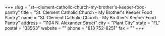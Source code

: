 +++
slug = "st--clement-catholic-church-my-brother's-keeper-food-pantry"
title = "St. Clement Catholic Church - My Brother's Keeper Food Pantry"
name = "St. Clement Catholic Church - My Brother's Keeper Food Pantry"
address = "1104 N. Alexander Street"
city = "Plant City"
state = "FL"
postal = "33563"
website = ""
phone = "813 752-8251"
fax = ""
+++
